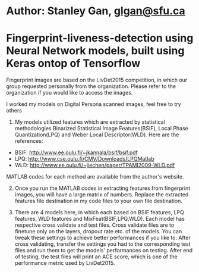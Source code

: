 # Author: Stanley Gan, glgan@sfu.ca
# Fingerprint-liveness-detection using Neural Network models, built using Keras ontop of Tensorflow

Fingerprint images are based on the LivDet2015 competition, in which our group requested personally from the organization. Please refer to the organization if you would like to access the images.

I worked my models on Digital Persona scanned images, feel free to try others

1) My models utilized features which are extracted by statistical methodologies Binarized Statistical Image Features(BSIF), 
Local Phase Quantization(LPQ) and Weber Local Descriptor(WLD). Here are the references:
- BSIF: http://www.ee.oulu.fi/~jkannala/bsif/bsif.pdf
- LPQ: http://www.cse.oulu.fi/CMV/Downloads/LPQMatlab
- WLD: http://www.ee.oulu.fi/~jiechen/paper/TPAMI2009-WLD.pdf

MATLAB codes for each method are available from the author's website.

2) Once you run the MATLAB codes in extracting features from fingerprint images, you will have a large matrix of numbers. 
Replace the extracted features file destination in my code files to your own file destination.

3) There are 4 models here, in which each based on BSIF features, LPQ features, WLD features and MixFeat(BSIF,LPQ,WLD). 
Each model has respective cross validate and test files. Cross validate files are to finetune only on the layers, dropout rate etc. 
of the models. You can tweak these settings to achieve better performances if you like to. After cross validating, transfer the 
settings you had to the corresponding test files and run them to get the models' performances on testing. After end of testing,
the test files will print an ACE score, which is one of the performance metric used by LivDet2015.
